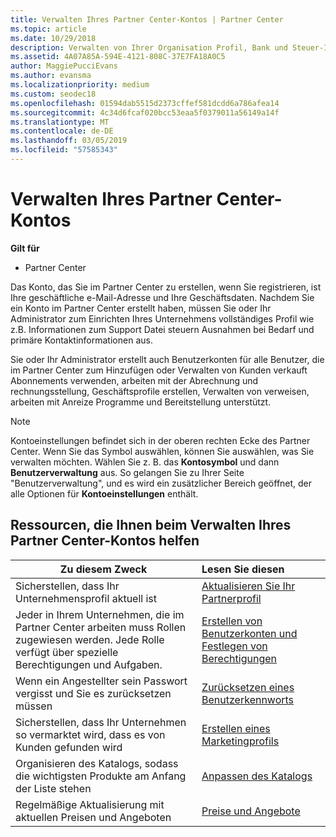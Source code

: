 ```yaml
---
title: Verwalten Ihres Partner Center-Kontos | Partner Center
ms.topic: article
ms.date: 10/29/2018
description: Verwalten von Ihrer Organisation Profil, Bank und Steuer-Informationen und Benutzern im Partner Center.
ms.assetid: 4A07A85A-594E-4121-808C-37E7FA18A0C5
author: MaggiePucciEvans
ms.author: evansma
ms.localizationpriority: medium
ms.custom: seodec18
ms.openlocfilehash: 01594dab5515d2373cffef581dcdd6a786afea14
ms.sourcegitcommit: 4c34d6fcaf020bcc53eaa5f0379011a56149a14f
ms.translationtype: MT
ms.contentlocale: de-DE
ms.lasthandoff: 03/05/2019
ms.locfileid: "57585343"
---
```

# <a name="manage-your-partner-center-account"></a>Verwalten Ihres Partner Center-Kontos

**Gilt für**

-  Partner Center

Das Konto, das Sie im Partner Center zu erstellen, wenn Sie registrieren, ist Ihre geschäftliche e-Mail-Adresse und Ihre Geschäftsdaten. Nachdem Sie ein Konto im Partner Center erstellt haben, müssen Sie oder Ihr Administrator zum Einrichten Ihres Unternehmens vollständiges Profil wie z.B. Informationen zum Support Datei steuern Ausnahmen bei Bedarf und primäre Kontaktinformationen aus. 

Sie oder Ihr Administrator erstellt auch Benutzerkonten für alle Benutzer, die im Partner Center zum Hinzufügen oder Verwalten von Kunden verkauft Abonnements verwenden, arbeiten mit der Abrechnung und rechnungsstellung, Geschäftsprofile erstellen, Verwalten von verweisen, arbeiten mit Anreize Programme und Bereitstellung unterstützt.

>[!NOTE]
>Kontoeinstellungen befindet sich in der oberen rechten Ecke des Partner Center. Wenn Sie das Symbol auswählen, können Sie auswählen, was Sie verwalten möchten. Wählen Sie z. B. das **Kontosymbol** und dann **Benutzerverwaltung** aus. So gelangen Sie zu Ihrer Seite "Benutzerverwaltung", und es wird ein zusätzlicher Bereich geöffnet, der alle Optionen für **Kontoeinstellungen** enthält.


## <a name="resources-to-help-you-manage-your-partner-center-account"></a>Ressourcen, die Ihnen beim Verwalten Ihres Partner Center-Kontos helfen

|**Zu diesem Zweck**   |**Lesen Sie diesen**   |
|-----------------------|:-----------------------|
|Sicherstellen, dass Ihr Unternehmensprofil aktuell ist   |[Aktualisieren Sie Ihr Partnerprofil](update-your-partner-profile.md)|
|Jeder in Ihrem Unternehmen, die im Partner Center arbeiten muss Rollen zugewiesen werden. Jede Rolle verfügt über spezielle Berechtigungen und Aufgaben.|[Erstellen von Benutzerkonten und Festlegen von Berechtigungen](create-user-accounts-and-set-permissions.md)|
|Wenn ein Angestellter sein Passwort vergisst und Sie es zurücksetzen müssen  |[Zurücksetzen eines Benutzerkennworts](reset-a-user-password.md)|
|Sicherstellen, dass Ihr Unternehmen so vermarktet wird, dass es von Kunden gefunden wird   |[Erstellen eines Marketingprofils](create-a-marketing-profile.md)|
|Organisieren des Katalogs, sodass die wichtigsten Produkte am Anfang der Liste stehen   |[Anpassen des Katalogs](customize-the-catalog.md)|
|Regelmäßige Aktualisierung mit aktuellen Preisen und Angeboten   |[Preise und Angebote](pricing-and-offers.md)|













 

 



